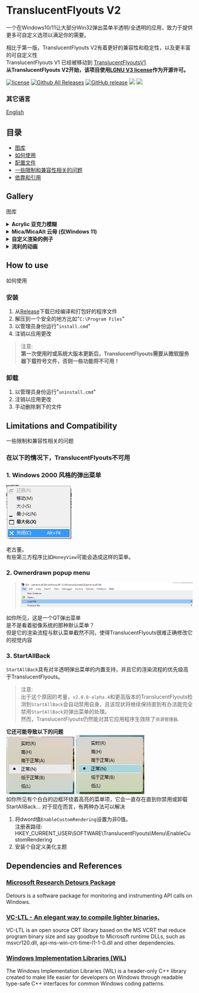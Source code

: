 # TranslucentFlyouts V2

一个在Windows10/11让大部分Win32弹出菜单半透明/全透明的应用，致力于提供更多可自定义选项以满足你的需要。

相比于第一版，TranslucentFlyouts V2有着更好的兼容性和稳定性，以及更丰富的可自定义性  
TranslucentFlyouts V1 已经被移动到 [TranslucentFlyoutsV1](https://github.com/ALTaleX531/TranslucentFlyoutsV1).  
**从TranslucentFlyouts V2开始，该项目使用[LGNU V3 license](/COPYING.LESSER)作为开源许可。**  

[![license](https://img.shields.io/github/license/ALTaleX531/TranslucentFlyouts.svg)](https://www.gnu.org/licenses/lgpl-3.0.en.html)
[![Github All Releases](https://img.shields.io/github/downloads/ALTaleX531/TranslucentFlyouts/total.svg)](https://github.com/ALTaleX531/TranslucentFlyouts/releases)
[![GitHub release](https://img.shields.io/github/release/ALTaleX531/TranslucentFlyouts.svg)](https://github.com/ALTaleX531/TranslucentFlyouts/releases/latest)
<img src="https://img.shields.io/badge/language-c++-F34B7D.svg"/>
<img src="https://img.shields.io/github/last-commit/ALTaleX531/TranslucentFlyouts.svg"/>  

### 其它语言

[English](../README.md)  

## 目录

- [图库](#gallery)
- [如何使用](#how-to-use)
- [配置文件](../Config/zh-cn/CONFIG.md)
- [一些限制和兼容性相关的问题](#limitations-and-compatibility)
- [依靠和引用](#dependencies-and-references)

## Gallery

图库

<details><summary><b>Acrylic 亚克力模糊</b></summary>

Windows 10   
![Windows10 亮模式](../Images/Acrylic/LightMode_Windows10.png)
![Windows10 暗模式](../Images/Acrylic/DarkMode_Windows10.png)

Windows 11  
![Windows11 亮模式](../Images/Acrylic/LightMode_Windows11.png)
![Windows11 暗模式](../Images/Acrylic/DarkMode_Windows11.png)
</details>

<details><summary><b>Mica/MicaAlt 云母 (仅Windows 11)</b></summary>

![Mica](../Images/Mica/DarkMode_Windows11.png)
![MicaAlt](../Images/Mica/DarkMode_Windows11(MicaAlt).png)
</details>

<details><summary><b>自定义渲染的例子</b></summary>

![Sample 1](../Images/CustomRendering/LightMode_Sample1.png)
![Sample 2](../Images/CustomRendering/LightMode_Sample2.png)
</details>

<details><summary><b>流利的动画</b></summary>

![Sample 1](../Images/FluentAnimations/Sample1.gif)   
[下载预设](../Preset/Sample1.reg)   

![Sample 2](../Images/FluentAnimations/Sample2.gif)   
[下载预设](../Preset/Sample2.reg)   

</details>

## How to use

如何使用

### 安装

1. 从[Release](https://github.com/ALTaleX531/TranslucentFlyouts/releases/latest)下载已经编译和打包好的程序文件
2. 解压到一个安全的地方比如"`C:\Program Files`"
3. 以管理员身份运行"`install.cmd`"
4. 注销以应用更改

> 注意:   
> **第一次使用时或系统大版本更新后，TranslucentFlyouts需要从微软服务器下载符号文件，否则一些功能将不可用！**  

### 卸载

1. 以管理员身份运行"`uninstall.cmd`"
2. 注销以应用更改
3. 手动删除剩下的文件

## Limitations and Compatibility

一些限制和兼容性相关的问题

### 在以下的情况下，TranslucentFlyouts不可用

### 1. Windows 2000 风格的弹出菜单  
![Windows2000](../Images/Unsupported/Windows2000.png)

老古董。  
有些第三方程序比如`HoneyView`可能会造成这样的菜单。

### 2. Ownerdrawn popup menu
>
> ![Ownerdrawn](../Images/Unsupported/Ownerdrawn.png)

如你所见，这是一个QT弹出菜单  
是不是看着挺像系统的那种默认菜单？  
但是它的渲染流程与默认菜单截然不同，使得TranslucentFlyouts很难正确修改它的视觉内容
### **3. StartAllBack**
`StartAllBack`具有对半透明弹出菜单的内置支持，并且它的渲染流程的优先级高于TranslucentFlyouts。  
> 注意:  
> 出于这个原因的考量，`v2.0.0-alpha.4`和更高版本的TranslucentFlyouts检测到`StartAllBack`会自动禁用自身，且该现状将继续保持直到有办法能完全禁用`StartAllBack`对弹出菜单的处理。  
> 然而，TranslucentFlyouts仍然能对其它应用程序生效除了`资源管理器`.

**它还可能导致以下的问题**  
![StartAllBack_MenuItemWithFlaws](../Images/StartAllBack/MenuItemWithFlaws.png)
![StartAllBack_MenuItemColoredWithFlaws](../Images/StartAllBack/MenuItemColoredWithFlaws.png)   
如你所见有个白白的边框环绕着高亮的菜单项，它会一直存在直到你禁用或卸载StartAllBack... 
对于现在而言，有两种办法可以解决   
1. 将dword值`EnableCustomRendering`设置为非0值。   
注册表路径: HKEY_CURRENT_USER\SOFTWARE\TranslucentFlyouts\Menu\EnableCustomRendering
2. 安装个自定义美化主题


## Dependencies and References

### [Microsoft Research Detours Package](https://github.com/microsoft/Detours)  

Detours is a software package for monitoring and instrumenting API calls on Windows.  

### [VC-LTL - An elegant way to compile lighter binaries.](https://github.com/Chuyu-Team/VC-LTL5)  

VC-LTL is an open source CRT library based on the MS VCRT that reduce program binary size and say goodbye to Microsoft runtime DLLs, such as msvcr120.dll, api-ms-win-crt-time-l1-1-0.dll and other dependencies.  

### [Windows Implementation Libraries (WIL)](https://github.com/Microsoft/wil)  

The Windows Implementation Libraries (WIL) is a header-only C++ library created to make life easier for developers on Windows through readable type-safe C++ interfaces for common Windows coding patterns.  
